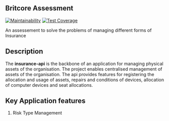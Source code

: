 ## Britcore Assessment

[![Maintainability](https://api.codeclimate.com/v1/badges/ddb10332ab0cce466344/maintainability)](https://codeclimate.com/github/gofaniyi/insurance-api/maintainability)
[![Test Coverage](https://api.codeclimate.com/v1/badges/ddb10332ab0cce466344/test_coverage)](https://codeclimate.com/github/gofaniyi/insurance-api/test_coverage)

An assessement to solve the problems of managing different forms of Insurance


## Description

The **insurance-api** is the backbone of an application for managing physical assets of the organisation. The project enables centralised management of assets of the organisation. The api provides features for registering the allocation and usage of assets, repairs and conditions of devices, allocation of computer devices and seat allocations.

## Key Application features

1. Risk Type Management